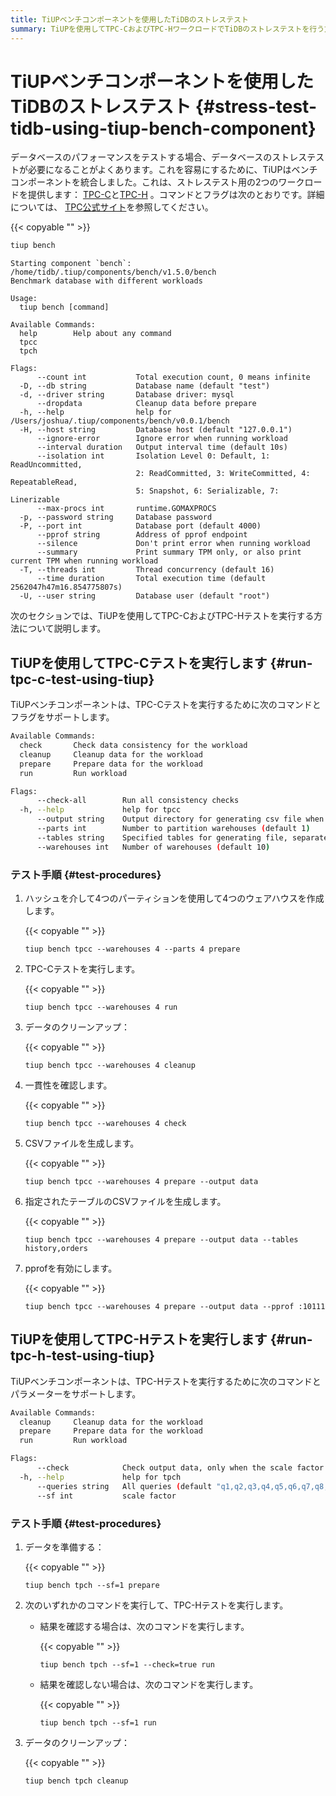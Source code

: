 ```yaml
---
title: TiUPベンチコンポーネントを使用したTiDBのストレステスト
summary: TiUPを使用してTPC-CおよびTPC-HワークロードでTiDBのストレステストを行う方法を学習します。
---
```


# TiUPベンチコンポーネントを使用したTiDBのストレステスト {#stress-test-tidb-using-tiup-bench-component}

データベースのパフォーマンスをテストする場合、データベースのストレステストが必要になることがよくあります。これを容易にするために、TiUPはベンチコンポーネントを統合しました。これは、ストレステスト用の2つのワークロードを提供します： [TPC-C](http://www.tpc.org/tpcc/)と[TPC-H](http://www.tpc.org/tpch/) 。コマンドとフラグは次のとおりです。詳細については、 [TPC公式サイト](http://www.tpc.org)を参照してください。

{{< copyable "" >}}

```bash
tiup bench
```

```
Starting component `bench`: /home/tidb/.tiup/components/bench/v1.5.0/bench
Benchmark database with different workloads

Usage:
  tiup bench [command]

Available Commands:
  help        Help about any command
  tpcc
  tpch

Flags:
      --count int           Total execution count, 0 means infinite
  -D, --db string           Database name (default "test")
  -d, --driver string       Database driver: mysql
      --dropdata            Cleanup data before prepare
  -h, --help                help for /Users/joshua/.tiup/components/bench/v0.0.1/bench
  -H, --host string         Database host (default "127.0.0.1")
      --ignore-error        Ignore error when running workload
      --interval duration   Output interval time (default 10s)
      --isolation int       Isolation Level 0: Default, 1: ReadUncommitted,
                            2: ReadCommitted, 3: WriteCommitted, 4: RepeatableRead,
                            5: Snapshot, 6: Serializable, 7: Linerizable
      --max-procs int       runtime.GOMAXPROCS
  -p, --password string     Database password
  -P, --port int            Database port (default 4000)
      --pprof string        Address of pprof endpoint
      --silence             Don't print error when running workload
      --summary             Print summary TPM only, or also print current TPM when running workload
  -T, --threads int         Thread concurrency (default 16)
      --time duration       Total execution time (default 2562047h47m16.854775807s)
  -U, --user string         Database user (default "root")
```

次のセクションでは、TiUPを使用してTPC-CおよびTPC-Hテストを実行する方法について説明します。

## TiUPを使用してTPC-Cテストを実行します {#run-tpc-c-test-using-tiup}

TiUPベンチコンポーネントは、TPC-Cテストを実行するために次のコマンドとフラグをサポートします。

```bash
Available Commands:
  check       Check data consistency for the workload
  cleanup     Cleanup data for the workload
  prepare     Prepare data for the workload
  run         Run workload

Flags:
      --check-all        Run all consistency checks
  -h, --help             help for tpcc
      --output string    Output directory for generating csv file when preparing data
      --parts int        Number to partition warehouses (default 1)
      --tables string    Specified tables for generating file, separated by ','. Valid only if output is set. If this flag is not set, generate all tables by default.
      --warehouses int   Number of warehouses (default 10)
```

### テスト手順 {#test-procedures}

1.  ハッシュを介して4つのパーティションを使用して4つのウェアハウスを作成します。

    {{< copyable "" >}}

    ```shell
    tiup bench tpcc --warehouses 4 --parts 4 prepare
    ```

2.  TPC-Cテストを実行します。

    {{< copyable "" >}}

    ```shell
    tiup bench tpcc --warehouses 4 run
    ```

3.  データのクリーンアップ：

    {{< copyable "" >}}

    ```shell
    tiup bench tpcc --warehouses 4 cleanup
    ```

4.  一貫性を確認します。

    {{< copyable "" >}}

    ```shell
    tiup bench tpcc --warehouses 4 check
    ```

5.  CSVファイルを生成します。

    {{< copyable "" >}}

    ```shell
    tiup bench tpcc --warehouses 4 prepare --output data
    ```

6.  指定されたテーブルのCSVファイルを生成します。

    {{< copyable "" >}}

    ```shell
    tiup bench tpcc --warehouses 4 prepare --output data --tables history,orders
    ```

7.  pprofを有効にします。

    {{< copyable "" >}}

    ```shell
    tiup bench tpcc --warehouses 4 prepare --output data --pprof :10111
    ```

## TiUPを使用してTPC-Hテストを実行します {#run-tpc-h-test-using-tiup}

TiUPベンチコンポーネントは、TPC-Hテストを実行するために次のコマンドとパラメーターをサポートします。

```bash
Available Commands:
  cleanup     Cleanup data for the workload
  prepare     Prepare data for the workload
  run         Run workload

Flags:
      --check            Check output data, only when the scale factor equals 1
  -h, --help             help for tpch
      --queries string   All queries (default "q1,q2,q3,q4,q5,q6,q7,q8,q9,q10,q11,q12,q13,q14,q15,q16,q17,q18,q19,q20,q21,q22")
      --sf int           scale factor
```

### テスト手順 {#test-procedures}

1.  データを準備する：

    {{< copyable "" >}}

    ```shell
    tiup bench tpch --sf=1 prepare
    ```

2.  次のいずれかのコマンドを実行して、TPC-Hテストを実行します。

    -   結果を確認する場合は、次のコマンドを実行します。

        {{< copyable "" >}}

        ```shell
        tiup bench tpch --sf=1 --check=true run
        ```

    -   結果を確認しない場合は、次のコマンドを実行します。

        {{< copyable "" >}}

        ```shell
        tiup bench tpch --sf=1 run
        ```

3.  データのクリーンアップ：

    {{< copyable "" >}}

    ```shell
    tiup bench tpch cleanup
    ```
